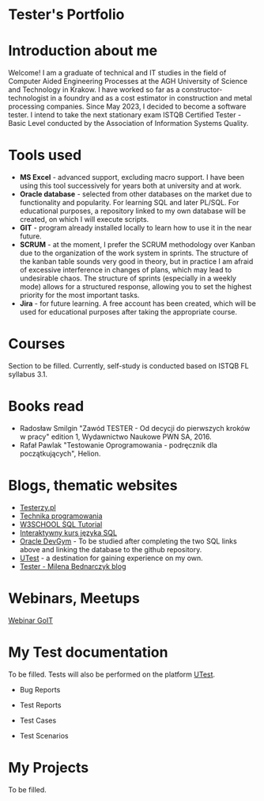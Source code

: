 # Tester's Portfolio

# Introduction about me
Welcome!
I am a graduate of technical and IT studies in the field of Computer Aided Engineering Processes at the AGH University of Science and Technology in Krakow. I have worked so far as a constructor-technologist in a foundry and as a cost estimator in construction and metal processing companies. Since May 2023, I decided to become a software tester. I intend to take the next stationary exam ISTQB Certified Tester - Basic Level conducted by the Association of Information Systems Quality.
# Tools used
* **MS Excel** - advanced support, excluding macro support. I have been using this tool successively for years both at university and at work.
* **Oracle database** - selected from other databases on the market due to functionality and popularity. For learning SQL and later PL/SQL. For educational purposes, a repository linked to my own database will be created, on which I will execute scripts.
* **GIT** - program already installed locally to learn how to use it in the near future.
* **SCRUM** - at the moment, I prefer the SCRUM methodology over Kanban due to the organization of the work system in sprints. The structure of the kanban table sounds very good in theory, but in practice I am afraid of excessive interference in changes of plans, which may lead to undesirable chaos. The structure of sprints (especially in a weekly mode) allows for a structured response, allowing you to set the highest priority for the most important tasks.
* **Jira** - for future learning. A free account has been created, which will be used for educational purposes after taking the appropriate course.
# Courses
Section to be filled. Currently, self-study is conducted based on ISTQB FL syllabus 3.1.
# Books read
* Radosław Smilgin "Zawód TESTER - Od decycji do pierwszych kroków w pracy" edition 1, Wydawnictwo Naukowe PWN SA, 2016.
* Rafał Pawlak "Testowanie Oprogramowania - podręcznik dla początkujących", Helion.
# Blogs, thematic websites
* [Testerzy.pl](https://testerzy.pl/)
* [Technika programowania](https://www.youtube.com/@TechnikaProgramowania)
* [W3SCHOOL SQL Tutorial](https://www.w3schools.com/sql/)
* [Interaktywny kurs języka SQL](https://brasil.cel.agh.edu.pl/~11smdrobniak/intro.html)
* [Oracle DevGym](https://devgym.oracle.com/pls/apex/f?p=10001:20011::::20011::) - To be studied after completing the two SQL links above and linking the database to the github repository.
* [UTest](https://utest.com/about-us) - a destination for gaining experience on my own.
* [Tester - Milena Bednarczyk blog](https://tester.milenabednarczyk.pl/)
# Webinars, Meetups
[Webinar GoIT](https://w.goit.global/pl/?utm_source=google&utm_medium=cpc&utm_campaign=20210975415&utm_term=149250736786|660259163913||goit%20webinar&gad=1&gclid=Cj0KCQjwj_ajBhCqARIsAA37s0xGVdJP7670mJRVtXR3Q-5OrDd926rzp8Yd_ep_N5NUwmJ_gsUn98kaAiqmEALw_wcB)
# My Test documentation
To be filled. Tests will also be performed on the platform [UTest](https://utest.com/about-us).

* Bug Reports

* Test Reports

* Test Cases

* Test Scenarios

# My Projects
To be filled.
